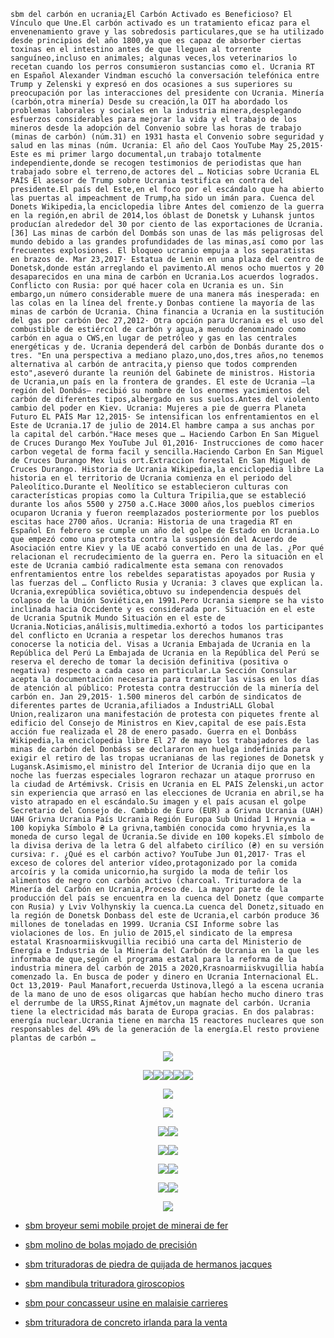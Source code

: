 
```
sbm del carbón en ucrania¿El Carbón Activado es Beneficioso? El Vínculo que Une.El carbón activado es un tratamiento eficaz para el envenenamiento grave y las sobredosis particulares,que se ha utilizado desde principios del año 1800,ya que es capaz de absorber ciertas toxinas en el intestino antes de que lleguen al torrente sanguíneo,incluso en animales; algunas veces,los veterinarios lo recetan cuando los perros consumieron sustancias como el. Ucrania RT en Español Alexander Vindman escuchó la conversación telefónica entre Trump y Zelenski y expresó en dos ocasiones a sus superiores su preocupación por las interacciones del presidente con Ucrania. Minería (carbón,otra minería) Desde su creación,la OIT ha abordado los problemas laborales y sociales en la industria minera,desplegando esfuerzos considerables para mejorar la vida y el trabajo de los mineros desde la adopción del Convenio sobre las horas de trabajo (minas de carbón) (núm.31) en 1931 hasta el Convenio sobre seguridad y salud en las minas (núm. Ucrania: El año del Caos YouTube May 25,2015· Este es mi primer largo documental,un trabajo totalmente independiente,donde se recogen testimonios de periodistas que han trabajado sobre el terreno,de actores del … Noticias sobre Ucrania EL PAÍS El asesor de Trump sobre Ucrania testifica en contra del presidente.El país del Este,en el foco por el escándalo que ha abierto las puertas al impeachment de Trump,ha sido un imán para. Cuenca del Donets Wikipedia,la enciclopedia libre Antes del comienzo de la guerra en la región,en abril de 2014,los óblast de Donetsk y Luhansk juntos producían alrededor del 30 por ciento de las exportaciones de Ucrania.[36] Las minas de carbón del Dombás son unas de las más peligrosas del mundo debido a las grandes profundidades de las minas,así como por las frecuentes explosiones. El bloqueo ucranio empuja a los separatistas en brazos de. Mar 23,2017· Estatua de Lenin en una plaza del centro de Donetsk,donde están arreglando el pavimento.Al menos ocho muertos y 20 desaparecidos en una mina de carbón en Ucrania.Los acuerdos logrados. Conflicto con Rusia: por qué hacer cola en Ucrania es un. Sin embargo,un número considerable muere de una manera más inesperada: en las colas en la línea del frente.y Donbas contiene la mayoría de las minas de carbón de Ucrania. China financia a Ucrania en la sustitución del gas por carbón Dec 27,2012· Otra opción para Ucrania es el uso del combustible de estiércol de carbón y agua,a menudo denominado como carbón en agua o CWS,en lugar de petróleo y gas en las centrales energéticas y de. Ucrania dependerá del carbón de Donbás durante dos o tres. "En una perspectiva a mediano plazo,uno,dos,tres años,no tenemos alternativa al carbón de antracita,y pienso que todos comprenden esto",aseveró durante la reunión del Gabinete de ministros. Historia de Ucrania,un país en la frontera de grandes. El este de Ucrania —la región del Donbás— recibió su nombre de los enormes yacimientos del carbón de diferentes tipos,albergado en sus suelos.Antes del violento cambio del poder en Kiev. Ucrania: Mujeres a pie de guerra Planeta Futuro EL PAÍS Mar 12,2015· Se intensifican los enfrentamientos en el Este de Ucrania.17 de julio de 2014.El hambre campa a sus anchas por la capital del carbón."Hace meses que … Haciendo Carbon En San Miguel de Cruces Durango Mex YouTube Jul 01,2016· Instrucciones de como hacer carbon vegetal de forma facil y sencilla.Haciendo Carbon En San Miguel de Cruces Durango Mex luis ort.Extraccion forestal En San Miguel de Cruces Durango. Historia de Ucrania Wikipedia,la enciclopedia libre La historia en el territorio de Ucrania comienza en el periodo del Paleolítico.Durante el Neolítico se establecieron culturas con características propias como la Cultura Tripilia,que se estableció durante los años 5500 y 2750 a.C.Hace 3000 años,los pueblos cimerios ocuparon Ucrania y fueron reemplazados posteriormente por los pueblos escitas hace 2700 años. Ucrania: Historia de una tragedia RT en Español En febrero se cumple un año del golpe de Estado en Ucrania.Lo que empezó como una protesta contra la suspensión del Acuerdo de Asociación entre Kiev y la UE acabó convertido en una de las. ¿Por qué relacionan el recrudecimiento de la guerra en. Pero la situación en el este de Ucrania cambió radicalmente esta semana con renovados enfrentamientos entre los rebeldes separatistas apoyados por Rusia y las fuerzas del … Conflicto Rusia y Ucrania: 3 claves que explican la. Ucrania,exrepública soviética,obtuvo su independencia después del colapso de la Unión Soviética,en 1991.Pero Ucrania siempre se ha visto inclinada hacia Occidente y es considerada por. Situación en el este de Ucrania Sputnik Mundo Situación en el este de Ucrania.Noticias,análisis,multimedia.exhortó a todos los participantes del conflicto en Ucrania a respetar los derechos humanos tras conocerse la noticia del. Visas a Ucrania Embajada de Ucrania en la República del Perú La Embajada de Ucrania en la República del Perú se reserva el derecho de tomar la decisión definitiva (positiva o negativa) respecto a cada caso en particular.La Sección Consular acepta la documentación necesaria para tramitar las visas en los días de atención al público: Protesta contra destrucción de la minería del carbón en. Jan 29,2015· 1.500 mineros del carbón de sindicatos de diferentes partes de Ucrania,afiliados a IndustriALL Global Union,realizaron una manifestación de protesta con piquetes frente al edificio del Consejo de Ministros en Kiev,capital de ese país.Esta acción fue realizada el 28 de enero pasado. Guerra en el Donbáss Wikipedia,la enciclopedia libre El 27 de mayo los trabajadores de las minas de carbón del Donbáss se declararon en huelga indefinida para exigir el retiro de las tropas ucranianas de las regiones de Donetsk y Lugansk.Asimismo,el ministro del Interior de Ucrania dijo que en la noche las fuerzas especiales lograron rechazar un ataque prorruso en la ciudad de Artémivsk. Crisis en Ucrania en EL PAÍS Zelenski,un actor sin experiencia que arrasó en las elecciones de Ucrania en abril,se ha visto atrapado en el escándalo.Su imagen y el país acusan el golpe Secretario del Consejo de. Cambio de Euro (EUR) a Grivna Ucrania (UAH) UAH Grivna Ucrania País Ucrania Región Europa Sub Unidad 1 Hryvnia = 100 kopiyka Símbolo ₴ La grivna,también conocida como hryvnia,es la moneda de curso legal de Ucrania.Se divide en 100 kopeks.El símbolo de la divisa deriva de la letra G del alfabeto cirílico (₴) en su versión cursiva: г. ¿Qué es el carbón activo? YouTube Jun 01,2017· Tras el exceso de colores del anterior vídeo,protagonizado por la comida arcoíris y la comida unicornio,ha surgido la moda de teñir los alimentos de negro con carbón activo (charcoal. Trituradora de la Minería del Carbón en Ucrania,Proceso de. La mayor parte de la producción del país se encuentra en la cuenca del Donetz (que comparte con Rusia) y Lviv Volhynskiy la cuenca.La cuenca del Donetz,situado en la región de Donetsk Donbass del este de Ucrania,el carbón produce 36 millones de toneladas en 1999. Ucrania CSI Informe sobre las violaciones de los. En julio de 2015,el sindicato de la empresa estatal Krasnoarmiiskvugillia recibió una carta del Ministerio de Energía e Industria de la Minería del Carbón de Ucrania en la que les informaba de que,según el programa estatal para la reforma de la industria minera del carbón de 2015 a 2020,Krasnoarmiiskvugillia había comenzado la. En busca de poder y dinero en Ucrania Internacional EL. Oct 13,2019· Paul Manafort,recuerda Ustinova,llegó a la escena ucrania de la mano de uno de esos oligarcas que habían hecho mucho dinero tras el derrumbe de la URSS,Rinat Ajmétov,un magnate del carbón. Ucrania tiene la electricidad más barata de Europa gracias. En dos palabras: energía nuclear.Ucrania tiene en marcha 15 reactores nucleares que son responsables del 49% de la generación de la energía.El resto proviene plantas de carbón … 
```

<div align="center">

<a href="https://es-crusher.shibang-china.com/github&k=sbm+del+carb%C3%B3n+en+ucrania"><img src="https://static.shibang-china.com/es/crusher/logo.jpg"></a>

<a href="https://es-crusher.shibang-china.com/github&k=sbm+del+carb%C3%B3n+en+ucrania"><img src="https://static.shibang-china.com/es/crusher/index.jpg"></a><a href="https://es-crusher.shibang-china.com/material.htmlgithub&k=sbm+del+carb%C3%B3n+en+ucrania"><img src="https://static.shibang-china.com/es/crusher/material.jpg"></a><a href="https://es-crusher.shibang-china.com/application.htmlgithub&k=sbm+del+carb%C3%B3n+en+ucrania"><img src="https://static.shibang-china.com/es/crusher/application.jpg"></a><a href="https://es-crusher.shibang-china.com/aboutus.htmlgithub&k=sbm+del+carb%C3%B3n+en+ucrania"><img src="https://static.shibang-china.com/es/crusher/aboutus.jpg"></a><a href="https://es-crusher.shibang-china.com/contact.htmlgithub&k=sbm+del+carb%C3%B3n+en+ucrania"><img src="https://static.shibang-china.com/es/crusher/contact.jpg"></a>

<a href="https://es-crusher.shibang-china.com/github&k=sbm+del+carb%C3%B3n+en+ucrania"><img src="https://static.shibang-china.com/es/crusher/banner.jpg"></a>

<a href="https://swt.shibang-china.com/github&k=sbm+del+carb%C3%B3n+en+ucrania"><img src="https://static.shibang-china.com/es/crusher/text.jpg"></a>

<a href="https://swt.shibang-china.com/github&k=sbm+del+carb%C3%B3n+en+ucrania"><img src="https://static.shibang-china.com/es/crusher/chat.jpg"></a><a href="https://es-crusher.shibang-china.com/contact.htmlgithub&k=sbm+del+carb%C3%B3n+en+ucrania"><img src="https://static.shibang-china.com/es/crusher/message.jpg"></a>

<a href="https://es-crusher.shibang-china.com/products/pe.htmlgithub&k=sbm+del+carb%C3%B3n+en+ucrania"><img src="https://static.shibang-china.com/es/crusher/pe.jpg"></a><a href="https://es-crusher.shibang-china.com/products/pf.htmlgithub&k=sbm+del+carb%C3%B3n+en+ucrania"><img src="https://static.shibang-china.com/es/crusher/pf.jpg"></a>

<a href="https://es-crusher.shibang-china.com/products/hpt.htmlgithub&k=sbm+del+carb%C3%B3n+en+ucrania"><img src="https://static.shibang-china.com/es/crusher/hpt.jpg"></a><a href="https://es-crusher.shibang-china.com/products/vsi.htmlgithub&k=sbm+del+carb%C3%B3n+en+ucrania"><img src="https://static.shibang-china.com/es/crusher/vsi.jpg"></a>

<a href="https://es-crusher.shibang-china.com/products/klv.htmlgithub&k=sbm+del+carb%C3%B3n+en+ucrania"><img src="https://static.shibang-china.com/es/crusher/klv.jpg"></a><a href="https://es-crusher.shibang-china.com/products/portable.htmlgithub&k=sbm+del+carb%C3%B3n+en+ucrania"><img src="https://static.shibang-china.com/es/crusher/portable.jpg"></a>

<a href="https://swt.shibang-china.com/github&k=sbm+del+carb%C3%B3n+en+ucrania"><img src="https://static.shibang-china.com/es/crusher/case.jpg"></a>

</div>


* [sbm broyeur semi mobile projet de minerai de fer](sbm%20broyeur%20semi%20mobile%20projet%20de%20minerai%20de%20fer.md)

* [sbm molino de bolas mojado de precisión](sbm%20molino%20de%20bolas%20mojado%20de%20precisi%C3%B3n.md)

* [sbm trituradoras de piedra de quijada de hermanos jacques](sbm%20trituradoras%20de%20piedra%20de%20quijada%20de%20hermanos%20jacques.md)

* [sbm mandibula trituradora giroscopios](sbm%20mandibula%20trituradora%20giroscopios.md)

* [sbm pour concasseur usine en malaisie carrieres](sbm%20pour%20concasseur%20usine%20en%20malaisie%20carrieres.md)

* [sbm trituradora de concreto irlanda para la venta](sbm%20trituradora%20de%20concreto%20irlanda%20para%20la%20venta.md)